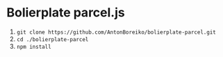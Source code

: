 # Bolierplate parcel.js


1. `git clone https://github.com/AntonBoreiko/bolierplate-parcel.git`
2. `cd ./bolierplate-parcel`
3. `npm install`  